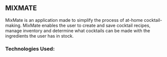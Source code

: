 ## MIXMATE

MixMate is an application made to simplify the process of at-home cocktail-making. MixMate enables the user to create and save cocktail recipes, manage inventory and determine what cocktails can be made with the ingredients the user has in stock.

### Technologies Used:

